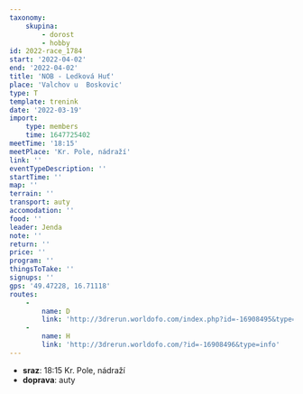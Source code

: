 ```yaml
---
taxonomy:
    skupina:
        - dorost
        - hobby
id: 2022-race_1784
start: '2022-04-02'
end: '2022-04-02'
title: 'NOB - Ledková Huť'
place: 'Valchov u  Boskovic'
type: T
template: trenink
date: '2022-03-19'
import:
    type: members
    time: 1647725402
meetTime: '18:15'
meetPlace: 'Kr. Pole, nádraží'
link: ''
eventTypeDescription: ''
startTime: ''
map: ''
terrain: ''
transport: auty
accomodation: ''
food: ''
leader: Jenda
note: ''
return: ''
price: ''
program: ''
thingsToTake: ''
signups: ''
gps: '49.47228, 16.71118'
routes:
    -
        name: D
        link: 'http://3drerun.worldofo.com/index.php?id=-16908495&type=info'
    -
        name: H
        link: 'http://3drerun.worldofo.com/?id=-16908496&type=info'
---
```


* **sraz**: 18:15 Kr. Pole, nádraží
* **doprava**: auty
